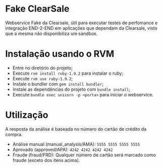 # Fake ClearSale

Webservice Fake da Clearsale, útil para executar testes de perfomance e integração END-2-END em aplicações que dependam da Clearsale, visto que a mesma não disponibiliza um sandbox.

# Instalação usando o RVM

 - Entre no diretório do projeto;
 - Execute `rvm install ruby-1.9.2` para instalar o ruby;
 - Execute `rvm use ruby-1.9.2`;
 - Instale o bundler com `gem install bundler`;
 - Instale as dependências do projeto com `bundle install`;
 - Execute `bundle exec unicorn -p <porta>` para iniciar o webservice.

# Utilização

A resposta da análise é baseada no número do cartão de crédito da compra.

* Análise manual (manual_analysis/AMA): `5555 5555 5555 5555`
* Aprovado (approved/APA): `4242 4242 4242 4242`
* Fraude (fraud/FRD): Qualquer número de cartão será marcado como fraude (exceto dos itens acima).
